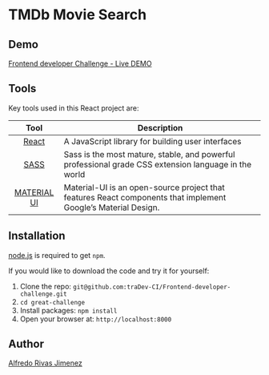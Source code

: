 # TMDb Movie Search

## Demo
[Frontend developer Challenge - Live DEMO](https://reacteng.herokuapp.com/)

## Tools
Key tools used in this React project are:

| Tool             | Description   |
| :-------------:|--------------|
| [React](http://facebook.github.io/react/index.html) | A JavaScript library for building user interfaces |
| [SASS](http://sass-lang.com/) | 	Sass is the most mature, stable, and powerful professional grade CSS extension language in the world |
| [MATERIAL UI](https://material-ui.com/) | Material-UI is an open-source project that features React components that implement Google’s Material Design.

## Installation
[node.js](http://nodejs.org/download/) is required to get ``npm``.

If you would like to download the code and try it for yourself:

1. Clone the repo: `git@github.com:traDev-CI/Frontend-developer-challenge.git`
2. `cd great-challenge`
2. Install packages: `npm install`
4. Open your browser at: `http://localhost:8000`

## Author
[Alfredo Rivas Jimenez]()
